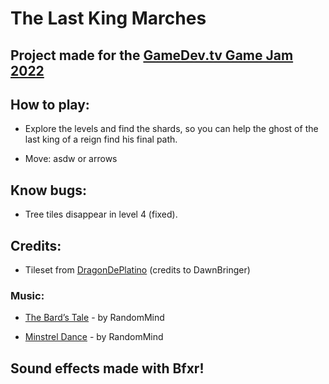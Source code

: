 # The Last King Marches
## Project made for the [GameDev.tv Game Jam 2022](https://itch.io/jam/gamedevtv-jam-2022)

## How to play:
- Explore the levels and find the shards, so you can help the ghost of the last king of a reign find his final path.

- Move: asdw or arrows

## Know bugs:
- Tree tiles disappear in level 4 (fixed).

## Credits:
- Tileset from [DragonDePlatino](https://opengameart.org/content/dawnlike-16x16-universal-rogue-like-tileset-v181)
(credits to DawnBringer)
### Music:

- [The Bard’s Tale](https://www.chosic.com/download-audio/28494/) - by  RandomMind

- [Minstrel Dance](https://www.chosic.com/download-audio/28495/) - by  RandomMind
 
## Sound effects made with Bfxr!